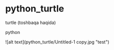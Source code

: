 # python_turtle
 turtle (toshbaqa haqida)

python

![alt text](python_turtle/Untitled-1 copy.jpg "test")

